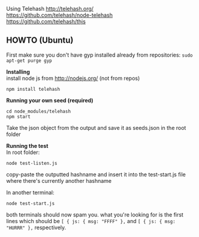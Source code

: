 Using Telehash http://telehash.org/  
https://github.com/telehash/node-telehash  
https://github.com/telehash/thjs  


HOWTO (Ubuntu)
--------
First make sure you don't have gyp installed already from repositories:  `sudo apt-get purge gyp`

**Installing**  
install node js from http://nodejs.org/ (not from repos)  
```
npm install telehash
```
**Running your own seed (required)**
```
cd node_modules/telehash
npm start
```
Take the json object from the output and save it as seeds.json in the root folder

**Running the test**  
In root folder:
```
node test-listen.js
```
copy-paste the outputted hashname and insert it into the test-start.js file where there's currently another hashname  

In another terminal:
```
node test-start.js
```
both terminals should now spam you. what you're looking for is the first lines which should be `[ { js: { msg: "FFFF" },` and `[ { js: { msg: "HURRR" },` respectively.
